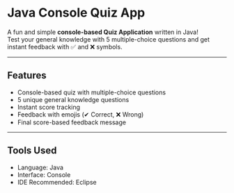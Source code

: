 # Java Console Quiz App

A fun and simple **console-based Quiz Application** written in Java!  
Test your general knowledge with 5 multiple-choice questions and get instant feedback with ✅ and ❌ symbols.

---

## Features

- Console-based quiz with multiple-choice questions
- 5 unique general knowledge questions
- Instant score tracking
- Feedback with emojis (✔ Correct, ❌ Wrong)
- Final score-based feedback message

---

## Tools Used

- Language: Java
- Interface: Console
- IDE Recommended: Eclipse
